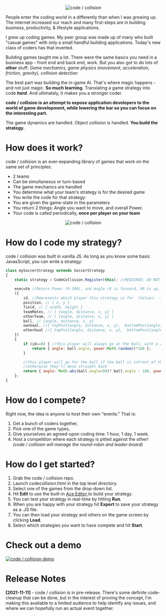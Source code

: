 <p align="center"> <img src="https://www.codecollision.dev/git-head.png" alt="code / collision" /> </p>

People enter the coding world in a differently than when I was growing up. The internet increased our reach and many first-steps are in building business, productivity, & lifestyle applications.

I grew up coding games. My peer group was made up of many who built "casual games" with only a small handful building applications. Today's new class of coders has that inverted. 

Building games taught me a lot. There were the same basics you need in a business app - front end and back end, work.  But you also got to do lots of **other** stuff: *Game mechanics, game physics (movement, acceleration, friction, gravity), collision detection*

The best part was building the in-game AI. That's where magic happens - and not just magic. **So much learning.** Translating a game strategy into code ***hard***. And ultimately, it makes you a stronger coder. 

**code / collision is an attempt to expose application developers to the world of game development, while lowering the bar so you can focus on the interesting part.**

The game dynamics are handled. Object collision is handled. **You build the strategy.**

# How does it work?
code / collision is an ever-expanding library of games that work on the same set of principles:
- 2 teams
- Can be simultaneous or turn-based
- The game mechanics are handled
- You determine what your team's strategy is for the desired game
- You write the code for that strategy:
 - You are given the game-state in the parameters
 - You return 2 things: Angle you want to move, and overall Power.
- Your code is called periodically, **once per player on your team**
<p align="center"> <img src="https://www.codecollision.dev/git-game.png" alt="code / collision" /> </p>

# How do I code my strategy?
code / collision was built in vanilla JS. As long as you know some basic JavasScript, you can write a strategy:

```javascript
class mySoccerStrategy extends SoccerStrategy
{
	static strategy = CodeCollision.Register(this); //REQUIRED; DO NOT REMOVE
	
	execute //Return Power (0-100), and Angle (0 is forward, 90 is up, -90 is down, 180 is backwards)
	({
		id, //Represents which player this strategy is for  (Values: -1, 0, 1)
		position, // { x, y }
		field, // { width, height }
		teamMates, // [ {angle, distance, x, y} ]
		otherTeam, // [ {angle, distance, x, y} ]
		ball, // {angle, distance, x, y}
		ownGoal, //{ topPost{angle, distance, x, y},  bottomPost{angle, distance, x, y} }
		otherGoal //{ topPost{angle, distance, x, y},  bottomPost{angle, distance, x, y} }
	})
	{
		if (id==0) { //this player will always go at the ball, with a random power-level
			return { angle: ball.angle, power:Math.random()*100 };
		}

		//this player will go for the ball if the ball is infront of the player,
		//otherwise they'll move straight back
		return { angle: Math.abs(ball.angle<90)? ball.angle : 180, power:Math.random()*100 };
	};
}
```

# How do I compete?
Right now, the idea is anyone to host their own "events." That is:
1. Get a bunch of coders together,
2. Pick one of the game types,
3. Give yourselves an agreed-upon coding time: 1 hour, 1 day, 1 week.
4. Host a competition where each strategy is pitted against the other! *(code / collision will manage the round-robin and leader-board)*

# How do I get started?
1.  Grab the code / collision repo.
2. Launch codecollision.html in the top level directory.
3. Select one of the games from the drop-down list.
4. Hit **Edit** to use the built-in  [Ace Editor ](https://ace.c9.io/ "Ace Editor ") to build your strategy.
5. You can test your strategy in real-time by hitting **Run**.
6. When you are happy with your strategy hit **Export** to save your strategy as a .JS file.
7. You can then load your strategy and others on the game screen by clicking **Load**.
8. Select which strategies you want to have compete and hit **Start**.

# Check out a demo
[![code / collision demo](https://img.youtube.com/vi/jvfGyRmCilg/0.jpg)](https://www.youtube.com/watch?v=jvfGyRmCilg)

# Release Notes
**[2021-11-11]** - code / collision is in pre-release. There's some definite code-cleanup that can be done, but in the interest of proving the concept, I'm making this available to a limited audience to help identify any issues, and where we can hopefully run an actual event together.
